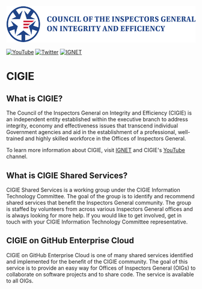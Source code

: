 ![CIGIE Logo](./img/cigie_logo.png)

[![YouTube](https://img.shields.io/badge/YouTube-%23FF0000.svg?style=for-the-badge&logo=YouTube&logoColor=white)](https://www.youtube.com/channel/UCdcuFD92zSZ3GEH1Nq5m9BQ) [![Twitter](https://img.shields.io/badge/Twitter-%231DA1F2.svg?style=for-the-badge&logo=Twitter&logoColor=white)](https://twitter.com/cigiegov?lang=en) [![IGNET](https://img.shields.io/badge/-IGNET-lightgrey?style=for-the-badge&logo=)](https://www.ignet.gov/)

# CIGIE

## What is CIGIE?

The Council of the Inspectors General on Integrity and Efficiency (CIGIE) is an independent entity established within the executive branch to address integrity, economy and effectiveness issues that transcend individual Government agencies and aid in the establishment of a professional, well-trained and highly skilled workforce in the Offices of Inspectors General.

To learn more information about CIGIE, visit [IGNET](https://www.ignet.gov/) and CIGIE's [YouTube](https://www.youtube.com/channel/UCdcuFD92zSZ3GEH1Nq5m9BQ) channel.

## What is CIGIE Shared Services?

CIGIE Shared Services is a working group under the CIGIE Information Technology Committee. The goal of the group is to identify and recommend shared services that benefit the Inspectors General community. The group is staffed by volunteers from across various Inspectors General offices and is always looking for more help. If you would like to get involved, get in touch with your CIGIE Information Technology Committee representative.

## CIGIE on GitHub Enterprise Cloud

CIGIE on GitHub Enterprise Cloud is one of many shared services identified and implemented for the benefit of the CIGIE community. The goal of this service is to provide an easy way for Offices of Inspectors General (OIGs) to collaborate on software projects and to share code. The service is available to all OIGs.
